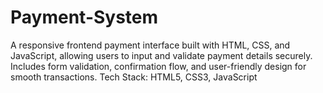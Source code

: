 # Payment-System
A responsive frontend payment interface built with HTML, CSS, and JavaScript, allowing users to input and validate payment details securely. Includes form validation, confirmation flow, and user-friendly design for smooth transactions.  Tech Stack: HTML5, CSS3, JavaScript
